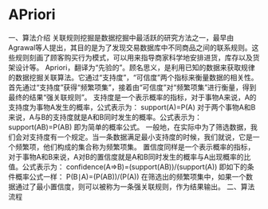 # APriori
一、算法介绍
关联规则挖掘是数据挖掘中最活跃的研究方法之一，最早由Agrawal等人提出，其目的是为了发现交易数据库中不同商品之间的联系规则。这些规则刻画了顾客购买行为模式，可以用来指导商家科学地安排进货，库存以及货架设计等。
Apriori，翻译为“先验的”。顾名思义，是利用已知的数据来获取规律的数据挖掘关联算法。它通过“支持度”，“可信度”两个指标来衡量数据的相关性。首先通过“支持度”获得“频繁项集”，接着由“可信度”对“频繁项集”进行衡量，得到最终的结果“强关联规则”。
支持度是一个表示概率的指标，对于事物A来说，A的支持度为事物A发生的概率，公式表示为：
support(A)=P(A)
对于两个事物A和B来说，A与B的支持度就是A和B同时发生的概率。公式表示为：
support(AB)=P(AB)
即为简单的概率公式。
一般地，在实际中为了筛选数据，我们会对支持度有一个规定。当一条数据满足最小支持度的时候，我们就说，它是一个频繁项，他们构成的集合称为频繁项集。
置信度同样是一个表示概率的指标，对于事物A和B来说，A对B的置信度就是A和B同时发生的概率与A出现概率的比值。公式表示为：
confidence(A⇒B)=(support(AB))/(support(A))
即如下的条件概率公式一样：
P(B∣A)=(P(AB))/(P(A))
在筛选出的频繁项集中，如果一个数据通过了最小置信度，则可以被称为一条强关联规则，作为结果输出。
二、算法流程
 
